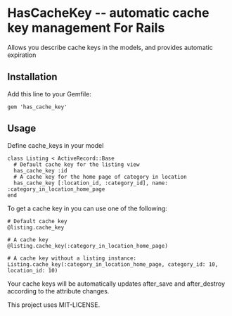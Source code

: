 HasCacheKey -- automatic cache key management For Rails
================================

Allows you describe cache keys in the models, and provides automatic expiration

Installation
------------

Add this line to your Gemfile:

    gem 'has_cache_key'

Usage
-----

Define cache_keys in your model

    class Listing < ActiveRecord::Base
      # Default cache key for the listing view
      has_cache_key :id
      # A cache key for the home page of category in location
      has_cache_key [:location_id, :category_id], name: :category_in_location_home_page
    end

To get a cache key in you can use one of the following:


    # Default cache key
    @listing.cache_key

    # A cache key
    @listing.cache_key(:category_in_location_home_page)

    # A cache key without a listing instance:
    Listing.cache_key(:category_in_location_home_page, category_id: 10, location_id: 10)


Your cache keys will be automatically updates after_save and after_destroy according to the attribute changes.


This project uses MIT-LICENSE.